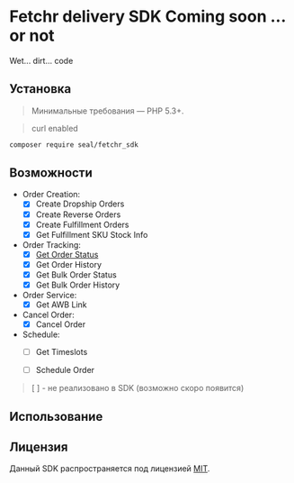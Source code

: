# Fetchr delivery SDK Coming soon ... or not
Wet... dirt... code


## Установка

> Минимальные требования — PHP 5.3+.

> curl enabled
```bash
composer require seal/fetchr_sdk
```

## Возможности

- Order Creation:
	- [x] Create Dropship Orders
	- [x] Create Reverse Orders
	- [x] Create Fulfillment Orders 
	- [x] Get Fulfillment SKU Stock Info

- Order Tracking:
	- [x] [Get Order Status](##Использование)
	- [x] Get Order History
	- [x] Get Bulk Order Status
	- [x] Get Bulk Order History

- Order Service:
	- [x] Get AWB Link

- Cancel Order:
	- [x] Cancel Order

- Schedule:
	- [ ] Get Timeslots
	- [ ] Schedule Order


> [ ] - не реализовано в SDK (возможно скоро появится)

## Использование
	
	



## Лицензия

Данный SDK распространяется под лицензией [MIT](http://opensource.org/licenses/MIT).

